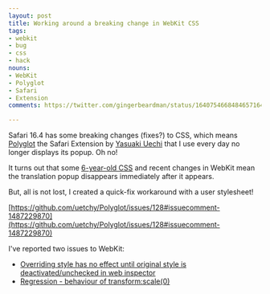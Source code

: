 ```yaml
---
layout: post
title: Working around a breaking change in WebKit CSS
tags:
- webkit
- bug
- css
- hack
nouns:
- WebKit
- Polyglot
- Safari
- Extension
comments: https://twitter.com/gingerbeardman/status/1640754668484657164

---
```


Safari 16.4 has some breaking changes (fixes?) to CSS, which means [Polyglot](https://github.com/uetchy/Polyglot) the Safari Extension by [Yasuaki Uechi](https://twitter.com/uechz) that I use every day no longer displays its popup. Oh no!

It turns out that some [6-year-old CSS](https://github.com/uetchy/Polyglot/blob/2c3c52e6eb35f0bd1a59a067afc92ff8f876fbc1/PolyglotSafariExtension/ContentScript/content.css#L39) and recent changes in WebKit mean the translation popup disappears immediately after it appears.

But, all is not lost, I created a quick-fix workaround with a user stylesheet! 

[https://github.com/uetchy/Polyglot/issues/128#issuecomment-1487229870](https://github.com/uetchy/Polyglot/issues/128#issuecomment-1487229870)

I've reported two issues to WebKit:
- [Overriding style has no effect until original style is deactivated/unchecked in web inspector](https://bugs.webkit.org/show_bug.cgi?id=254585)
- [Regression - behaviour of transform:scale(0)](https://bugs.webkit.org/show_bug.cgi?id=254590)

<script src="https://gist.github.com/gingerbeardman/5baabc9b141e1c395c73af237fdd0e49.js"></script>